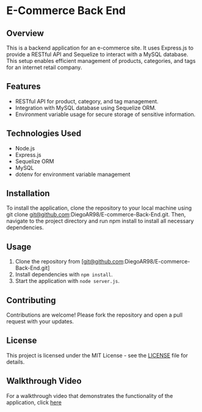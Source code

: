 # E-Commerce Back End

## Overview
This is a backend application for an e-commerce site. It uses Express.js to provide a RESTful API and Sequelize to interact with a MySQL database. This setup enables efficient management of products, categories, and tags for an internet retail company.

## Features
- RESTful API for product, category, and tag management.
- Integration with MySQL database using Sequelize ORM.
- Environment variable usage for secure storage of sensitive information.

## Technologies Used
- Node.js
- Express.js
- Sequelize ORM
- MySQL
- dotenv for environment variable management

## Installation

To install the application, clone the repository to your local machine using git clone git@github.com:DiegoAR98/E-commerce-Back-End.git. Then, navigate to the project directory and run npm install to install all necessary dependencies.

## Usage

1. Clone the repository from [git@github.com:DiegoAR98/E-commerce-Back-End.git]
2. Install dependencies with `npm install`.
3. Start the application with `node server.js`.

## Contributing

Contributions are welcome! Please fork the repository and open a pull request with your updates.

## License

This project is licensed under the MIT License - see the [LICENSE](LICENSE) file for details.

## Walkthrough Video

For a walkthrough video that demonstrates the functionality of the application, click [here](https://drive.google.com/file/d/1y8jnefmntuaczdjTwfCxkpPsLgSydPNU/view)